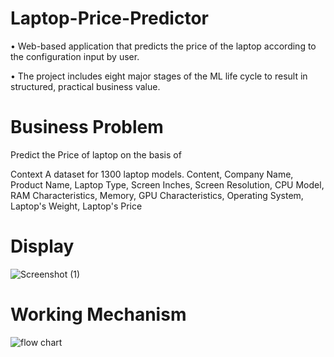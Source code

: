 # **Laptop-Price-Predictor**

• Web-based application that predicts the price of the laptop according to the configuration input by user.

• The project includes eight major stages of the ML life cycle to result in structured, practical business value.

# **Business Problem**
Predict the Price of laptop on the basis of

Context A dataset for 1300 laptop models. Content, Company Name, Product Name, Laptop Type, Screen Inches, Screen Resolution, CPU Model, RAM Characteristics, Memory, GPU Characteristics, Operating System, Laptop's Weight, Laptop's Price

# **Display**

![Screenshot (1)](https://github.com/user-attachments/assets/490e0b04-580a-49e5-bec6-1168c95bc006)

# **Working Mechanism**

![flow chart](https://github.com/user-attachments/assets/730be619-8a31-4552-8e91-8952b99808d3)


